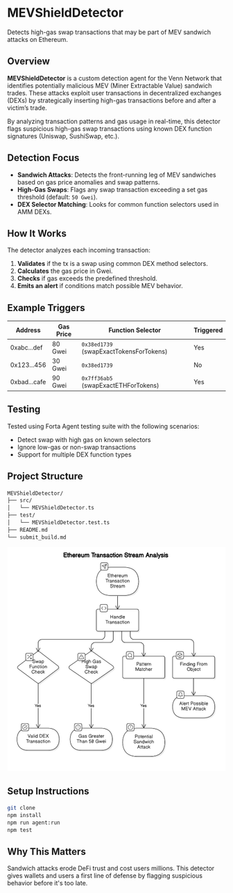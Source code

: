 # MEVShieldDetector 
Detects high-gas swap transactions that may be part of MEV sandwich attacks on Ethereum.

## Overview
**MEVShieldDetector** is a custom detection agent for the Venn Network that identifies potentially malicious MEV (Miner Extractable Value) sandwich trades. These attacks exploit user transactions in decentralized exchanges (DEXs) by strategically inserting high-gas transactions before and after a victim’s trade.

By analyzing transaction patterns and gas usage in real-time, this detector flags suspicious high-gas swap transactions using known DEX function signatures (Uniswap, SushiSwap, etc.).

## Detection Focus
- **Sandwich Attacks**: Detects the front-running leg of MEV sandwiches based on gas price anomalies and swap patterns.
- **High-Gas Swaps**: Flags any swap transaction exceeding a set gas threshold (default: `50 Gwei`).
- **DEX Selector Matching**: Looks for common function selectors used in AMM DEXs.

## How It Works
The detector analyzes each incoming transaction:

1. **Validates** if the tx is a swap using common DEX method selectors.
2. **Calculates** the gas price in Gwei.
3. **Checks** if gas exceeds the predefined threshold.
4. **Emits an alert** if conditions match possible MEV behavior.

## Example Triggers
| Address        | Gas Price | Function Selector | Triggered |
|----------------|-----------|-------------------|-----------|
| 0xabc...def     | 80 Gwei   | `0x38ed1739` (swapExactTokensForTokens) | Yes |
| 0x123...456     | 30 Gwei   | `0x38ed1739` | No |
| 0xbad...cafe    | 90 Gwei   | `0x7ff36ab5` (swapExactETHForTokens) | Yes |

## Testing
Tested using Forta Agent testing suite with the following scenarios:
- Detect swap with high gas on known selectors
- Ignore low-gas or non-swap transactions
- Support for multiple DEX function types

## Project Structure
```bash
MEVShieldDetector/
├── src/
│   └── MEVShieldDetector.ts
├── test/
│   └── MEVShieldDetector.test.ts
├── README.md
└── submit_build.md
```
![Alt text](https://github.com/GarbhitSh/MEVShieldDetector/blob/main/dokh.png)

## Setup Instructions
```bash
git clone 
npm install
npm run agent:run
npm test
```

## Why This Matters
Sandwich attacks erode DeFi trust and cost users millions. This detector gives wallets and users a first line of defense by flagging suspicious behavior before it's too late.
